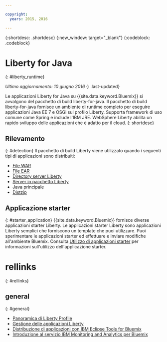 ```yaml
---

copyright:
  years: 2015, 2016

---
```


{:shortdesc: .shortdesc}
{:new_window: target="_blank"}
{:codeblock: .codeblock}

# Liberty for Java
{: #liberty_runtime}

*Ultimo aggiornamento: 10 giugno 2016*
{: .last-updated}

Le applicazioni Liberty for Java su {{site.data.keyword.Bluemix}} si avvalgono del pacchetto di build liberty-for-java. Il pacchetto di build liberty-for-java fornisce un ambiente di runtime completo per eseguire applicazioni Java EE 7 e OSGi sul profilo Liberty. Supporta framework di uso comune come Spring e include l'IBM JRE. WebSphere Liberty abilita un rapido sviluppo delle applicazioni che è adatto per il cloud.
{: shortdesc}

## Rilevamento
{: #detection}
Il pacchetto di build Liberty viene utilizzato quando i seguenti tipi di applicazioni sono distribuiti:
* [File WAR](optionsForPushing.html#stand_alone_apps)
* [File EAR](optionsForPushing.html#stand_alone_apps)
* [Directory server Liberty](optionsForPushing.html#server_directory)
* [Server in pacchetto Liberty](optionsForPushing.html#packaged_server)
* Java principale
* [Distzip](https://github.com/cloudfoundry/ibm-websphere-liberty-buildpack/blob/master/docs/container-distZip.md)

## Applicazione starter
{: #starter_application}
{{site.data.keyword.Bluemix}} fornisce diverse applicazioni starter Liberty.  Le applicazioni starter Liberty sono applicazioni Liberty semplici che forniscono un template che puoi utilizzare. Puoi sperimentare le applicazioni starter ed effettuare e inviare modifiche all'ambiente Bluemix.  Consulta [Utilizzo di applicazioni starter](../../cfapps/starter_app_usage.html) per informazioni sull'utilizzo dell'applicazione starter.

# rellinks
{: #rellinks}
## general
{: #general}
* [Panoramica di Liberty Profile](http://www-01.ibm.com/support/knowledgecenter/SSAW57_8.5.5/com.ibm.websphere.wlp.nd.doc/ae/cwlp_about.html)
* [Gestione delle applicazioni Liberty](../../manageapps/app_mng.html#Utilities)
* [Distribuzione di applicazioni con IBM Eclipse Tools for Bluemix](../../manageapps/eclipsetools/eclipsetools.html#eclipsetools)
* [Introduzione al servizio IBM Monitoring and Analytics per Bluemix](../../services/monana/index.html#monana_oview)

